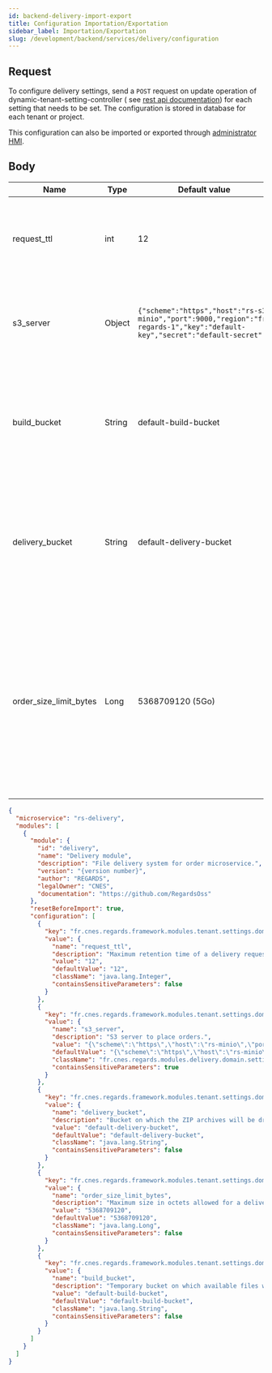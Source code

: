 ```yaml
---
id: backend-delivery-import-export
title: Configuration Importation/Exportation
sidebar_label: Importation/Exportation
slug: /development/backend/services/delivery/configuration
---
```


## Request

To configure delivery settings, send a `POST` request on update operation of dynamic-tenant-setting-controller (
see [rest api documentation](../api-guides/rest/rs-delivery-api-swagger.mdx#tag/module-manager-controller/operation/importConfiguration))
for each setting that needs to be set. The configuration is stored in database for each tenant or project.

This configuration can also be imported or exported
through [administrator HMI](../../../../user-documentation/2-project-configuration/microservices.md).

## Body

| Name                   | Type   | Default value                                                                                                                  | Description                                                                                                                                                                                                       |
|------------------------|--------|--------------------------------------------------------------------------------------------------------------------------------|-------------------------------------------------------------------------------------------------------------------------------------------------------------------------------------------------------------------|
| request_ttl            | int    | 12                                                                                                                             | Request time to live in hours. Passed this delay, delivery requests will be deleted.                                                                                                                              |
| s3_server              | Object | ```{"scheme":"https","host":"rs-s3-minio","port":9000,"region":"fr-regards-1","key":"default-key","secret":"default-secret"``` | Configuration to access S3 server. It has to be overridden to provide your own S3 configuration.                                                                                                                  |
| build_bucket           | String | default-build-bucket                                                                                                           | Temporary bucket on which available files will be transferred before building final zips.  (Not used for now)                                                                                                     |
| delivery_bucket        | String | default-delivery-bucket                                                                                                        | Bucket on which the ZIP archives will be dropped once orders have been completed. It has to be overridden to provide your own delivery bucket.                                                                    |
| order_size_limit_bytes | Long   | 5368709120 (5Go)                                                                                                               | Maximum size in octets allowed for a delivery order. This value should not be greater than a suborder size in `rs-order` microservice (FIXME TODO link) as delivery does not allow order with multiple suborders. |

```json title='rs-delivery configuration file example'
{
  "microservice": "rs-delivery",
  "modules": [
    {
      "module": {
        "id": "delivery",
        "name": "Delivery module",
        "description": "File delivery system for order microservice.",
        "version": "{version number}",
        "author": "REGARDS",
        "legalOwner": "CNES",
        "documentation": "https://github.com/RegardsOss"
      },
      "resetBeforeImport": true,
      "configuration": [
        {
          "key": "fr.cnes.regards.framework.modules.tenant.settings.domain.DynamicTenantSetting",
          "value": {
            "name": "request_ttl",
            "description": "Maximum retention time of a delivery request in hours.",
            "value": "12",
            "defaultValue": "12",
            "className": "java.lang.Integer",
            "containsSensitiveParameters": false
          }
        },
        {
          "key": "fr.cnes.regards.framework.modules.tenant.settings.domain.DynamicTenantSetting",
          "value": {
            "name": "s3_server",
            "description": "S3 server to place orders.",
            "value": "{\"scheme\":\"https\",\"host\":\"rs-minio\",\"port\":9000,\"region\":\"fr-regards-1\",\"key\":\"default-key\",\"secret\":\"*******\"}",
            "defaultValue": "{\"scheme\":\"https\",\"host\":\"rs-minio\",\"port\":9000,\"region\":\"fr-regards-1\",\"key\":\"default-key\",\"secret\":\"default-secret\"}",
            "className": "fr.cnes.regards.modules.delivery.domain.settings.S3DeliveryServer",
            "containsSensitiveParameters": true
          }
        },
        {
          "key": "fr.cnes.regards.framework.modules.tenant.settings.domain.DynamicTenantSetting",
          "value": {
            "name": "delivery_bucket",
            "description": "Bucket on which the ZIP archives will be dropped once orders have been completed.",
            "value": "default-delivery-bucket",
            "defaultValue": "default-delivery-bucket",
            "className": "java.lang.String",
            "containsSensitiveParameters": false
          }
        },
        {
          "key": "fr.cnes.regards.framework.modules.tenant.settings.domain.DynamicTenantSetting",
          "value": {
            "name": "order_size_limit_bytes",
            "description": "Maximum size in octets allowed for a delivery order. This value should not be greater than a suborder size in order microservice as delivery does not allow order with multiple suborders.",
            "value": "5368709120",
            "defaultValue": "5368709120",
            "className": "java.lang.Long",
            "containsSensitiveParameters": false
          }
        },
        {
          "key": "fr.cnes.regards.framework.modules.tenant.settings.domain.DynamicTenantSetting",
          "value": {
            "name": "build_bucket",
            "description": "Temporary bucket on which available files will be transferred before building final zips.",
            "value": "default-build-bucket",
            "defaultValue": "default-build-bucket",
            "className": "java.lang.String",
            "containsSensitiveParameters": false
          }
        }
      ]
    }
  ]
}
```